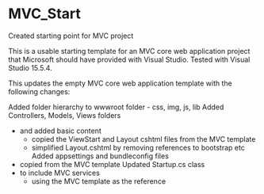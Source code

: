 # MVC_Start
Created starting point for MVC project

This is a usable starting template for an MVC core web application project that Microsoft should have provided with Visual Studio. Tested with Visual Studio 15.5.4.

This updates the empty MVC core web application template with the following changes:

Added folder hierarchy to wwwroot folder - css, img, js, lib
Added Controllers, Models, Views folders
  - and added basic content
    - copied the ViewStart and Layout cshtml files from the MVC template  
    - simplified Layout.cshtml by removing references to bootstrap etc
Added appsettings and bundleconfig files
  - copied from the MVC template
Updated Startup.cs class
  - to include MVC services
    - using the MVC template as the reference
